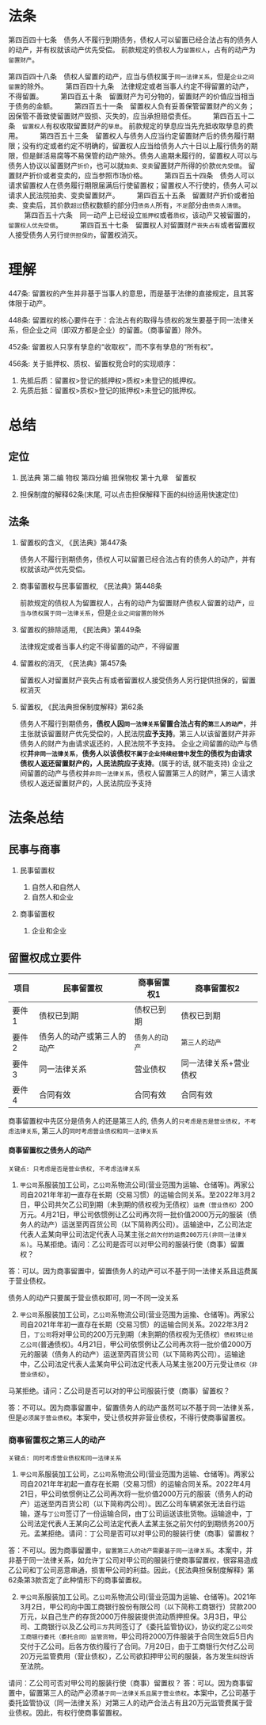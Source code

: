 # 法条

第四百四十七条　债务人不履行到期债务，债权人可以留置已经合法占有的债务人的动产，并有权就该动产优先受偿。
前款规定的债权人为`留置权人`，占有的动产为`留置财产`。

第四百四十八条　债权人留置的动产，应当与债权属于`同一法律关系`，但是`企业之间留置`的除外。
　　
第四百四十九条　法律规定或者当事人约定不得留置的动产，不得留置。
　　
第四百五十条　留置财产为可分物的，留置财产的价值应当相当于债务的金额。
　　
第四百五十一条　留置权人负有妥善保管留置财产的义务；因保管不善致使留置财产毁损、灭失的，应当承担赔偿责任。
　　
第四百五十二条　`留置权人`有权收取留置财产的`孳息`。
前款规定的孳息应当先充抵收取孳息的费用。
　　
第四百五十三条　留置权人与债务人应当约定留置财产后的债务履行期限；没有约定或者约定不明确的，留置权人应当给债务人六十日以上履行债务的期限，但是鲜活易腐等不易保管的动产除外。债务人逾期未履行的，留置权人可以与债务人协议以留置财产`折价`，也可以就`拍卖、变卖`留置财产所得的价款`优先受偿`。
留置财产折价或者变卖的，应当参照市场价格。
　　
第四百五十四条　债务人可以请求留置权人在债务履行期限届满后行使留置权；留置权人不行使的，债务人可以请求人民法院拍卖、变卖留置财产。
　　
第四百五十五条　留置财产折价或者拍卖、变卖后，其价款`超过`债权数额的部分归`债务人`所有，`不足`部分由`债务人清偿`。
　　
第四百五十六条　同一动产上已经设立`抵押权`或者`质权`，该动产又被留置的，`留置权人优先受偿`。
　　
第四百五十七条　留置权人对留置财`产丧失占有`或者留置权人接受债务人另行`提供担保的`，留置权消灭。

# 理解
447条: 留置权的产生并非基于当事人的意思，而是基于法律的直接规定，且其客体限于动产。

448条: 留置权的核心要件在于：合法占有的取得与债权的发生要基于同一法律关系，但企业之间（即双方都是企业）的留置。（商事留置）除外。

452条: 留置权人只享有孳息的“收取权”，而不享有孳息的“所有权”。

456条: 关于抵押权、质权、留置权竞合时的实现顺序：
1. 先抵后质：留置权>登记的抵押权>质权>未登记的抵押权。
2. 先质后抵：留置权>质权>登记的抵押权>未登记的抵押权。


# 总结
## 定位
1. 民法典
   第二编 物权
   第四分编 担保物权
   第十九章　留置权

2. 担保制度的解释62条(末尾, 可以点击担保解释下面的纠纷适用快速定位)

## 法条
1. 留置权的含义, 《民法典》第447条

   债务人不履行到期债务，债权人可以留置已经合法占有的债务人的动产，并有权就该动产优先受偿。

2. 商事留置权与民事留置权, 《民法典》第448条

   前款规定的债权人为留置权人，占有的动产为留置财产债权人留置的动产，`应当与债权属于同一法律关系`，但是`企业之间留置的除外`

3. 留置权的排除适用, 《民法典》第449条

   法律规定或者当事人约定不得留置的动产，不得留置

4. 留置权的消灭, 《民法典》第457条

   留置权人对留置财产丧失占有或者留置权人接受债务人另行提供担保的，留置权消灭

5. 留置权, 《民法典担保制度解释》第62条

   债务人不履行到期债务，**债权人因`同一法律关系`留置合法占有的`第三人的动产`**，并主张就该留置财产优先受偿的，人民法院**应予支持**。第三人以该留置财产并非债务人的财产为由请求返还的，人民法院不予支持。
   企业之间留置的动产与债权**并`非同一法律关系`**，**债务人以该债权`不属于企业持续经营中`发生的债权为由请求债权人返还留置财产的，人民法院应子支持**。(属于的话, 就不能支持)
   企业之间留置的动产与债权并`非同一法律关系`，债权人留置第三人的财产，第三人请求债权人返还留置财产的，人民法院应予支持



# 法条总结

## 民事与商事
1. 民事留置权
    1. 自然人和自然人
    2. 自然人和企业

2. 商事留置权
    1. 企业和企业

## 留置权成立要件

项目|民事留置权|商事留置权1|商事留置权2
--|--|--|--
要件1|债权已到期|债权已到期|债权已到期
要件2|债务人的动产或第三人的动产|`债务人的动产`|`第三人的动产`
要件3|同一法律关系|营业债权|同一法律关系+营业债权
要件4|合同有效|合同有效|合同有效

商事留置权中先区分是债务人的还是第三人的, 债务人的`只考虑是否是营业债权, 不考虑法律关系`, 第三人的`同时考虑营业债权和同一法律关系`

#### 商事留置权之债务人的动产
`关键点: 只考虑是否是营业债权, 不考虑法律关系`



1. `甲公司`系服装加工公司，`乙公司`系物流公司(营业范围为运输、仓储等)。两家公司自2021年年初一直存在长期（交易习惯）的运输合同关系。至2022年3月2日，甲公司共欠乙公司到期（未到期的债权视为无债权）`运费（营业债权）`200万元。4月21日，甲公司依惯例让乙公司再次将一批价值2000万元的服装（债务人的动产）运送至丙百货公司（以下简称丙公司）。运输途中，乙公司法定代表人孟某向甲公司法定代表人马某主张`之前欠付的运费200万元(非同一法律关系)`。马某拒绝。请问：乙公司是否可以对甲公司的服装行使（商事）留置权？

答：可以。因为商事留置中，留置债务人的动产可以不基于同一法律关系且运费属于营业债权。

债务人的动产只要属于营业债权即可, 同一不同一没关系

2. `甲公司`系服装加工公司，`乙公司`系物流公司(营业范围为运揄、仓储等)。两家公司自2021年年初一直存在长期（交易习惯）的运输合同关系。2022年3月2日，`丁公司`将对甲公司的200万元到期（未到期的债权视为无债权）`债权转让给乙公司`(普通债权)。4月21日，甲公司依惯例让乙公司再次将一批价值2000万元的服装（债务人的动产）运送至丙百货公司（以下简称丙公司）。运输途中，乙公司法定代表人孟某向甲公司法定代表人马某主张200万元受让`债权（非营业债权）`。


马某拒绝。请问：乙公司是否可以对的甲公司服装行使（商事）留置权？

答：不可以。因为商事留置中，留置债务人的动产虽然可以不基于同一法律关系，但是`必须属于营业债权`。本案中，受让债权并非营业债权，不得行使商事留置权。


### 商事留置权之第三人的动产
`关键点: 同时考虑营业债权和同一法律关系`



1. `甲公司`系服装加工公司，`乙公司`系物流公司(营业范围为运输、仓储等)。两家公司自2021年年初起一直存在长期（交易习惯）的运输合同关系。2022年4月21日，甲公司依惯例让乙公司再次将一批价值2000万元的服装（债务人的动产）运送至丙百货公司（以下简称丙公司）。因乙公司车辆紧张无法自行运输，遂与`丁公司`签订了一份运输合同，由丁公司运送该批货物。运输途中，丁公司法定代表人王某向乙公司法定代表人孟某主张之前欠付的到期债务200万元。孟某拒绝。请问：丁公司是否可以对甲公司的服装行使（商事）留置权？

答：不可以。因为商事留置中，`留置第三人的动产需要基于同一法律关系`。本案中，并非基于同一法律关系，如允许丁公司对甲公司的服装行使商事留置权，很容易造成乙公司和丁公司恶意串通，损害甲公司的利益。因此，《民法典担保制度解释》第62条第3款否定了此种情形下的商事留置权。


2. `甲公司`系服装加工公司。`乙公司`系物流公司(营业范国为运输、仓储等)。2021年3月2日，甲公司向中国工商银行股份有限公司（以下简称工商银行）贷款200万元，以自己生产的存货2000万件服装提供流动质押担保。3月3日，甲公司、工商银行以及乙公司`三方`共同签订了《委托监管协议》，协议约定`乙公司受工商银行委托（委托合同）监管货物`，甲公司将2000万件服装于合同生效后5日内交付于乙公司。后各方依约履行了合同。7月20日，由于工商银行欠付乙公司20万元监管费用（营业债权），乙公司欲扣押甲公司的服装，各方发生纠纷诉至法院。

请问：乙公司可否对甲公司的服装行使（商事）留置权？
答：可以。因为商事留置中，留置第三人的动产必须`基于同一法律关系且属于营业债权`。本案中，乙公司基于委托监管协议（同一法律关系）对第三人的动产合法占有且20万元监管费属于营业债权。因此，有权行使商事留置权。





